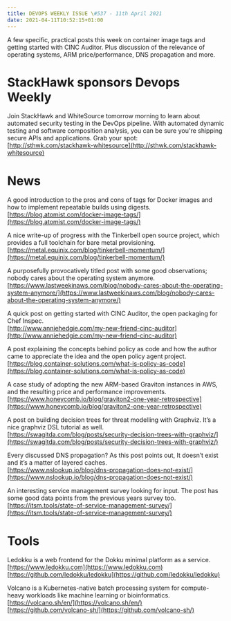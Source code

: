 ```yaml
---
title: DEVOPS WEEKLY ISSUE \#537 - 11th April 2021 
date: 2021-04-11T10:52:15+01:00
---
```


A few specific, practical posts this week on container image tags and getting started with CINC Auditor. Plus discussion of the relevance of operating systems, ARM price/performance, DNS propagation and more.


StackHawk sponsors Devops Weekly
============================

Join StackHawk and WhiteSource tomorrow morning to learn about automated security testing in the DevOps pipeline. With automated dynamic testing and software composition analysis, you can be sure you're shipping secure APIs and applications. Grab your spot:
<br>[http://sthwk.com/stackhawk-whitesource](http://sthwk.com/stackhawk-whitesource)


News
====

A good introduction to the pros and cons of tags for Docker images and how to implement repeatable builds using digests.
<br>[https://blog.atomist.com/docker-image-tags/](https://blog.atomist.com/docker-image-tags/)


A nice write-up of progress with the Tinkerbell open source project, which provides a full toolchain for bare metal provisioning.
<br>[https://metal.equinix.com/blog/tinkerbell-momentum/](https://metal.equinix.com/blog/tinkerbell-momentum/)


A purposefully provocatively titled post with some good observations; nobody cares about the operating system anymore.
<br>[https://www.lastweekinaws.com/blog/nobody-cares-about-the-operating-system-anymore/](https://www.lastweekinaws.com/blog/nobody-cares-about-the-operating-system-anymore/)


A quick post on getting started with CINC Auditor, the open packaging for Chef Inspec.
<br>[http://www.anniehedgie.com/my-new-friend-cinc-auditor](http://www.anniehedgie.com/my-new-friend-cinc-auditor)


A post explaining the concepts behind policy as code and how the author came to appreciate the idea and the open policy agent project.
<br>[https://blog.container-solutions.com/what-is-policy-as-code](https://blog.container-solutions.com/what-is-policy-as-code)


A case study of adopting the new ARM-based Graviton instances in AWS, and the resulting price and performance improvements.
<br>[https://www.honeycomb.io/blog/graviton2-one-year-retrospective](https://www.honeycomb.io/blog/graviton2-one-year-retrospective)


A post on building decision trees for threat modelling with Graphviz. It’s a nice graphviz DSL tutorial as well.
<br>[https://swagitda.com/blog/posts/security-decision-trees-with-graphviz/](https://swagitda.com/blog/posts/security-decision-trees-with-graphviz/)


Every discussed DNS propagation? As this post points out, It doesn’t exist and it’s a matter of layered caches.
<br>[https://www.nslookup.io/blog/dns-propagation-does-not-exist/](https://www.nslookup.io/blog/dns-propagation-does-not-exist/)


An interesting service management survey looking for input. The post has some good data points from the previous years survey too.
<br>[https://itsm.tools/state-of-service-management-survey/](https://itsm.tools/state-of-service-management-survey/)


Tools
=====

Ledokku is a web frontend for the Dokku minimal platform as a service.
<br>[https://www.ledokku.com](https://www.ledokku.com)
<br>[https://github.com/ledokku/ledokku](https://github.com/ledokku/ledokku)


Volcano is a Kubernetes-native batch processing system for compute-heavy workloads like machine learning or bioinformatics.
<br>[https://volcano.sh/en/](https://volcano.sh/en/)
<br>[https://github.com/volcano-sh/](https://github.com/volcano-sh/)




